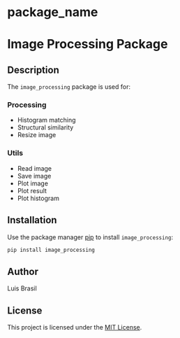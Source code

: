 # package_name
# Image Processing Package

## Description

The `image_processing` package is used for:

### Processing
- Histogram matching
- Structural similarity
- Resize image

### Utils
- Read image
- Save image
- Plot image
- Plot result
- Plot histogram

## Installation

Use the package manager [pip](https://pip.pypa.io/en/stable/) to install `image_processing`:

```bash
pip install image_processing
```

<!-- ## Usage

```python
from image_processing.module1 import file1
file1.my_function()
``` -->

## Author

Luis Brasil

## License

This project is licensed under the [MIT License](https://choosealicense.com/licenses/mit/).